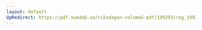 ```yaml
---
layout: default
UpRedirect: https://pdf.swedeb.se/riksdagen-volumeG-pdf/199293/reg_199293/reg_199293_0499.pdf
---
```

